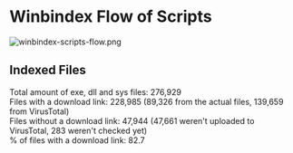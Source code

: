 # Winbindex Flow of Scripts

![winbindex-scripts-flow.png](winbindex-scripts-flow.png)

## Indexed Files

<!--FileStats-->
Total amount of exe, dll and sys files: 276,929  
Files with a download link: 228,985 (89,326 from the actual files, 139,659 from VirusTotal)  
Files without a download link: 47,944 (47,661 weren't uploaded to VirusTotal, 283 weren't checked yet)  
% of files with a download link: 82.7  
<!--/FileStats-->
